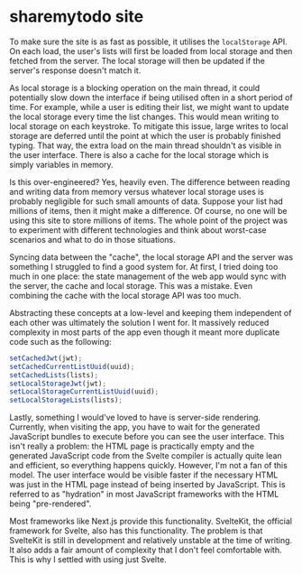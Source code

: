 # sharemytodo site

To make sure the site is as fast as possible, it utilises the `localStorage` API. On each load, the user's lists will first be loaded from local storage and then fetched from the server. The local storage will then be updated if the server's response doesn't match it.

As local storage is a blocking operation on the main thread, it could potentially slow down the interface if being utilised often in a short period of time. For example, while a user is editing their list, we might want to update the local storage every time the list changes. This would mean writing to local storage on each keystroke. To mitigate this issue, large writes to local storage are deferred until the point at which the user is probably finished typing. That way, the extra load on the main thread shouldn't as visible in the user interface. There is also a cache for the local storage which is simply variables in memory.

Is this over-engineered? Yes, heavily even. The difference between reading and writing data from memory versus whatever local storage uses is probably negligible for such small amounts of data. Suppose your list had millions of items, then it might make a difference. Of course, no one will be using this site to store millions of items. The whole point of the project was to experiment with different technologies and think about worst-case scenarios and what to do in those situations.

Syncing data between the "cache", the local storage API and the server was something I struggled to find a good system for. At first, I tried doing too much in one place: the state management of the web app would sync with the server, the cache and local storage. This was a mistake. Even combining the cache with the local storage API was too much.

Abstracting these concepts at a low-level and keeping them independent of each other was ultimately the solution I went for. It massively reduced complexity in most parts of the app even though it meant more duplicate code such as the following:

```ts
setCachedJwt(jwt);
setCachedCurrentListUuid(uuid);
setCachedLists(lists);
setLocalStorageJwt(jwt);
setLocalStorageCurrentListUuid(uuid);
setLocalStorageLists(lists);
```

Lastly, something I would've loved to have is server-side rendering. Currently, when visiting the app, you have to wait for the generated JavaScript bundles to execute before you can see the user interface. This isn't really a problem: the HTML page is practically empty and the generated JavaScript code from the Svelte compiler is actually quite lean and efficient, so everything happens quickly. However, I'm not a fan of this model. The user interface would be visible faster if the necessary HTML was just in the HTML page instead of being inserted by JavaScript. This is referred to as "hydration" in most JavaScript frameworks with the HTML being "pre-rendered". 

Most frameworks like Next.js provide this functionality. SvelteKit, the official framework for Svelte, also has this functionality. The problem is that SvelteKit is still in development and relatively unstable at the time of writing. It also adds a fair amount of complexity that I don't feel comfortable with. This is why I settled with using just Svelte. 
